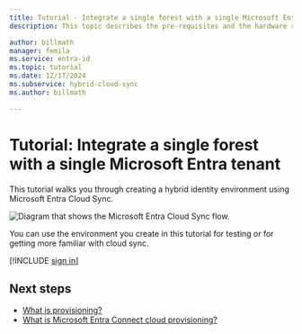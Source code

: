 ```yaml
---
title: Tutorial - Integrate a single forest with a single Microsoft Entra tenant
description: This topic describes the pre-requisites and the hardware requirements cloud sync.

author: billmath
manager: femila
ms.service: entra-id
ms.topic: tutorial
ms.date: 12/17/2024
ms.subservice: hybrid-cloud-sync
ms.author: billmath

---
```


# Tutorial: Integrate a single forest with a single Microsoft Entra tenant

This tutorial walks you through creating a hybrid identity environment using Microsoft Entra Cloud Sync.

![Diagram that shows the Microsoft Entra Cloud Sync flow.](~/includes/governance/media/tutorial-single-forest/diagram-2.png)

You can use the environment you create in this tutorial for testing or for getting more familiar with cloud sync.

[!INCLUDE [sign in](~/includes/governance/governance-active-directory-to-entra-cloud-sync.md)]


## Next steps 

- [What is provisioning?](../what-is-provisioning.md)
- [What is Microsoft Entra Connect cloud provisioning?](what-is-cloud-sync.md)
